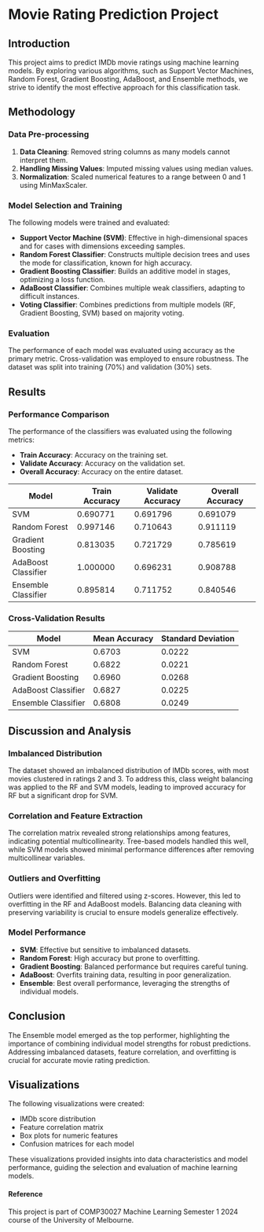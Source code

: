 # Movie Rating Prediction Project

## Introduction
This project aims to predict IMDb movie ratings using machine learning models. By exploring various algorithms, such as Support Vector Machines, Random Forest, Gradient Boosting, AdaBoost, and Ensemble methods, we strive to identify the most effective approach for this classification task.

## Methodology

### Data Pre-processing
1. **Data Cleaning**: Removed string columns as many models cannot interpret them.
2. **Handling Missing Values**: Imputed missing values using median values.
3. **Normalization**: Scaled numerical features to a range between 0 and 1 using MinMaxScaler.

### Model Selection and Training
The following models were trained and evaluated:
- **Support Vector Machine (SVM)**: Effective in high-dimensional spaces and for cases with dimensions exceeding samples.
- **Random Forest Classifier**: Constructs multiple decision trees and uses the mode for classification, known for high accuracy.
- **Gradient Boosting Classifier**: Builds an additive model in stages, optimizing a loss function.
- **AdaBoost Classifier**: Combines multiple weak classifiers, adapting to difficult instances.
- **Voting Classifier**: Combines predictions from multiple models (RF, Gradient Boosting, SVM) based on majority voting.

### Evaluation
The performance of each model was evaluated using accuracy as the primary metric. Cross-validation was employed to ensure robustness. The dataset was split into training (70%) and validation (30%) sets.

## Results

### Performance Comparison
The performance of the classifiers was evaluated using the following metrics:
- **Train Accuracy**: Accuracy on the training set.
- **Validate Accuracy**: Accuracy on the validation set.
- **Overall Accuracy**: Accuracy on the entire dataset.

| Model                | Train Accuracy | Validate Accuracy | Overall Accuracy |
|----------------------|----------------|-------------------|------------------|
| SVM                  | 0.690771       | 0.691796          | 0.691079         |
| Random Forest        | 0.997146       | 0.710643          | 0.911119         |
| Gradient Boosting    | 0.813035       | 0.721729          | 0.785619         |
| AdaBoost Classifier  | 1.000000       | 0.696231          | 0.908788         |
| Ensemble Classifier  | 0.895814       | 0.711752          | 0.840546         |

### Cross-Validation Results
| Model               | Mean Accuracy | Standard Deviation |
|---------------------|---------------|--------------------|
| SVM                 | 0.6703        | 0.0222             |
| Random Forest       | 0.6822        | 0.0221             |
| Gradient Boosting   | 0.6960        | 0.0268             |
| AdaBoost Classifier | 0.6827        | 0.0225             |
| Ensemble Classifier | 0.6808        | 0.0249             |

## Discussion and Analysis

### Imbalanced Distribution
The dataset showed an imbalanced distribution of IMDb scores, with most movies clustered in ratings 2 and 3. To address this, class weight balancing was applied to the RF and SVM models, leading to improved accuracy for RF but a significant drop for SVM.

### Correlation and Feature Extraction
The correlation matrix revealed strong relationships among features, indicating potential multicollinearity. Tree-based models handled this well, while SVM models showed minimal performance differences after removing multicollinear variables.

### Outliers and Overfitting
Outliers were identified and filtered using z-scores. However, this led to overfitting in the RF and AdaBoost models. Balancing data cleaning with preserving variability is crucial to ensure models generalize effectively.

### Model Performance
- **SVM**: Effective but sensitive to imbalanced datasets.
- **Random Forest**: High accuracy but prone to overfitting.
- **Gradient Boosting**: Balanced performance but requires careful tuning.
- **AdaBoost**: Overfits training data, resulting in poor generalization.
- **Ensemble**: Best overall performance, leveraging the strengths of individual models.

## Conclusion
The Ensemble model emerged as the top performer, highlighting the importance of combining individual model strengths for robust predictions. Addressing imbalanced datasets, feature correlation, and overfitting is crucial for accurate movie rating prediction.

## Visualizations
The following visualizations were created:
- IMDb score distribution
- Feature correlation matrix
- Box plots for numeric features
- Confusion matrices for each model

These visualizations provided insights into data characteristics and model performance, guiding the selection and evaluation of machine learning models.

#### Reference

This project is part of COMP30027 Machine Learning Semester 1 2024 course of the University of Melbourne.